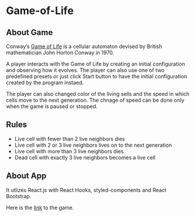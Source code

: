 # Game-of-Life

## About Game

Conway’s [Game of Life](https://en.wikipedia.org/wiki/Conway%27s_Game_of_Life) is a cellular automaton devised by British mathematician John Horton Conway in 1970.

A player interacts with the Game of Life by creating an initial configuration and observing how it evolves. The player can also use one of two predefined presets or just click Start button to have the initial configuration created by the program instaed.

The player can also changed color of the living sells and the speed in which cells move to the next generation. The chnage of speed can be done only when the game is paused or stopped.

## Rules

* Live cell with fewer than 2 live neighbors dies
* Live cell with 2 or 3 live neighbors lives on to the next generation
* Live cell with more than 3 live neighbors dies
* Dead cell with exactly 3 live neighbors becomes a live cell


## About App

It utlizes React.js with React Hooks, styled-components and React Bootstrap. 

Here is the [link](https://eaczechova.github.io/Game-of-Life/) to the game. 
